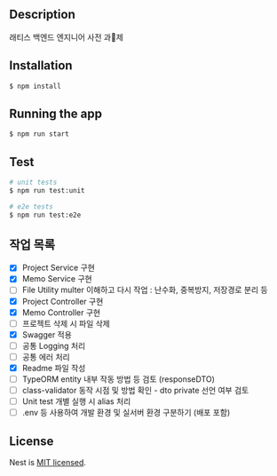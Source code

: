 ## Description

래티스 백엔드 엔지니어 사전 과제

## Installation

```bash
$ npm install
```

## Running the app

```bash
$ npm run start
```

## Test

```bash
# unit tests
$ npm run test:unit

# e2e tests
$ npm run test:e2e
```

## 작업 목록
- [x] Project Service 구현
- [x] Memo Service 구현
- [ ] File Utility multer 이해하고 다시 작업 : 난수화, 중복방지, 저장경로 분리 등
- [x] Project Controller 구현
- [x] Memo Controller 구현
- [ ] 프로젝트 삭제 시 파일 삭제
- [x] Swagger 적용
- [ ] 공통 Logging 처리
- [ ] 공통 에러 처리
- [x] Readme 파일 작성
- [ ] TypeORM entity 내부 작동 방법 등 검토 (responseDTO)
- [ ] class-validator 동작 시점 및 방법 확인 - dto private 선언 여부 검토
- [ ] Unit test 개별 실행 시 alias 처리
- [ ] .env 등 사용하여 개발 환경 및 실서버 환경 구분하기 (배포 포함)

## License

Nest is [MIT licensed](LICENSE).

